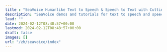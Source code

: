 ```yaml
---
title : "SeaVoice Humanlike Text to Speech & Speech to Text with Cutting Edge Accuracy"
description: "SeaVoice demos and tutorials for text to speech and speech to text with cutting edge artificial intelligence"
lead: ""
date: 2024-02-12T08:48:57+00:00
lastmod: 2024-02-12T08:48:57+00:00
draft: false
images: []
url: "/zh/seavoice/index"
---
```

